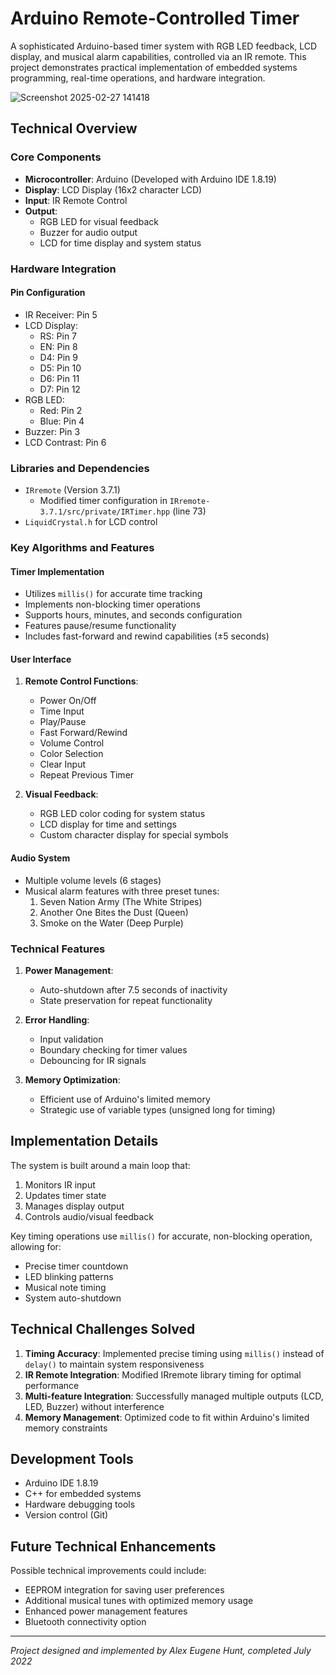 # Arduino Remote-Controlled Timer

A sophisticated Arduino-based timer system with RGB LED feedback, LCD display, and musical alarm capabilities, controlled via an IR remote. This project demonstrates practical implementation of embedded systems programming, real-time operations, and hardware integration.

![Screenshot 2025-02-27 141418](https://github.com/user-attachments/assets/dd2f44c0-b856-4260-9968-f55b7864070e)

## Technical Overview

### Core Components

- **Microcontroller**: Arduino (Developed with Arduino IDE 1.8.19)
- **Display**: LCD Display (16x2 character LCD)
- **Input**: IR Remote Control
- **Output**:
  - RGB LED for visual feedback
  - Buzzer for audio output
  - LCD for time display and system status

### Hardware Integration

#### Pin Configuration
- IR Receiver: Pin 5
- LCD Display:
  - RS: Pin 7
  - EN: Pin 8
  - D4: Pin 9
  - D5: Pin 10
  - D6: Pin 11
  - D7: Pin 12
- RGB LED:
  - Red: Pin 2
  - Blue: Pin 4
- Buzzer: Pin 3
- LCD Contrast: Pin 6

### Libraries and Dependencies

- `IRremote` (Version 3.7.1)
  - Modified timer configuration in `IRremote-3.7.1/src/private/IRTimer.hpp` (line 73)
- `LiquidCrystal.h` for LCD control

### Key Algorithms and Features

#### Timer Implementation
- Utilizes `millis()` for accurate time tracking
- Implements non-blocking timer operations
- Supports hours, minutes, and seconds configuration
- Features pause/resume functionality
- Includes fast-forward and rewind capabilities (±5 seconds)

#### User Interface
1. **Remote Control Functions**:
   - Power On/Off
   - Time Input
   - Play/Pause
   - Fast Forward/Rewind
   - Volume Control
   - Color Selection
   - Clear Input
   - Repeat Previous Timer

2. **Visual Feedback**:
   - RGB LED color coding for system status
   - LCD display for time and settings
   - Custom character display for special symbols

#### Audio System
- Multiple volume levels (6 stages)
- Musical alarm features with three preset tunes:
  1. Seven Nation Army (The White Stripes)
  2. Another One Bites the Dust (Queen)
  3. Smoke on the Water (Deep Purple)

### Technical Features

1. **Power Management**:
   - Auto-shutdown after 7.5 seconds of inactivity
   - State preservation for repeat functionality

2. **Error Handling**:
   - Input validation
   - Boundary checking for timer values
   - Debouncing for IR signals

3. **Memory Optimization**:
   - Efficient use of Arduino's limited memory
   - Strategic use of variable types (unsigned long for timing)

## Implementation Details

The system is built around a main loop that:
1. Monitors IR input
2. Updates timer state
3. Manages display output
4. Controls audio/visual feedback

Key timing operations use `millis()` for accurate, non-blocking operation, allowing for:
- Precise timer countdown
- LED blinking patterns
- Musical note timing
- System auto-shutdown

## Technical Challenges Solved

1. **Timing Accuracy**: Implemented precise timing using `millis()` instead of `delay()` to maintain system responsiveness
2. **IR Remote Integration**: Modified IRremote library timing for optimal performance
3. **Multi-feature Integration**: Successfully managed multiple outputs (LCD, LED, Buzzer) without interference
4. **Memory Management**: Optimized code to fit within Arduino's limited memory constraints

## Development Tools

- Arduino IDE 1.8.19
- C++ for embedded systems
- Hardware debugging tools
- Version control (Git)

## Future Technical Enhancements

Possible technical improvements could include:
- EEPROM integration for saving user preferences
- Additional musical tunes with optimized memory usage
- Enhanced power management features
- Bluetooth connectivity option

---
*Project designed and implemented by Alex Eugene Hunt, completed July 2022*
